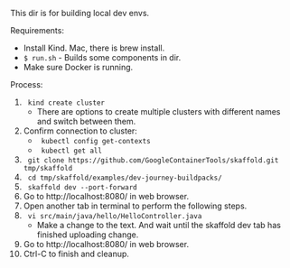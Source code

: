 This dir is for building local dev envs.

Requirements:
* Install Kind. Mac, there is brew install. 
* ```$ run.sh``` - Builds some components in dir.
* Make sure Docker is running. 

Process:
1. ``` kind create cluster``` 
    * There are options to create multiple clusters with different names and switch between them. 
2. Confirm connection to cluster:
    * ``` kubectl config get-contexts```
    * ``` kubectl get all```
2. ``` git clone https://github.com/GoogleContainerTools/skaffold.git tmp/skaffold```
3. ``` cd tmp/skaffold/examples/dev-journey-buildpacks/``` 
4. ``` skaffold dev --port-forward``` 
5. Go to http://localhost:8080/ in web browser. 
6. Open another tab in terminal to perform the following steps. 
7. ``` vi src/main/java/hello/HelloController.java```  
    * Make a change to the text. And wait until the skaffold dev tab has finished uploading change.
8. Go to http://localhost:8080/ in web browser. 
9. Ctrl-C to finish and cleanup.
